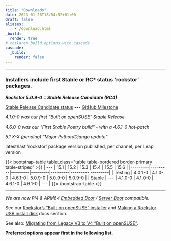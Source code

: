 ```yaml
---
title: "Downloads"
date: 2023-01-26T18:54:52+01:00
draft: false
aliases:
    - /download.html
_build:
  render: true
# children build options with cascade
cascade:
  _build:
    render: false
---
```

---
### Installers include first Stable or RC* status 'rockstor' packages.

***Rockstor 5.0.9-0 = Stable Release Candidate (RC4)***

[Stable Release Candidate status](https://forum.rockstor.com/t/v5-0-testing-channel-changelog/8898/18) **---**
[GitHub Milestone](https://github.com/rockstor/rockstor-core/milestone/27)

*4.1.0-0 was our first "Built on openSUSE" Stable Release*

*4.6.0-0 was our "First Stable Poetry build" - with a 4.6.1-0 hot-patch*

*5.1.X-X (pending) "Major Python/Django update"*

latest/last 'rockstor' package version published, per channel, per Leap version

{{< bootstrap-table table_class="table table-bordered border-primary table-striped" >}}
| ---     | 15.1    | 15.2    | 15.3    | 15.4    | 15.5    | 15.6    |
|---------|---------|---------|---------|---------|---------|---------|
| Testing | 4.0.1-0 | 4.1.0-0 | 4.6.1-0 | 5.0.9-0 | 5.0.9-0 | 5.0.9-0 |
| Stable  | ---     | 4.1.0-0 | 4.1.0-0 | 4.6.1-0 | 4.6.1-0 | ---     |
{{< /bootstrap-table >}}


---

*We are now Pi4 & ARM64 [Embedded Boot](https://github.com/ARM-software/ebbr) / [Server Boot](https://github.com/ARM-software/sbsa-acs) compatible.*

See our [Rockstor’s “Built on openSUSE” installer](/docs/installation/installer-howto.html) and 
[Making a Rockstor USB install disk](/docs/installation/quickstart.html#making-a-rockstor-usb-install-disk)
docs section.

See also: [Migrating from Legacy V3 to V4 “Built on openSUSE”](/docs/howtos/v3_to_v4.html). 

**Preferred options appear first in the following list.**
